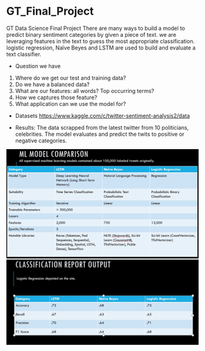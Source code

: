 # GT_Final_Project
GT Data Science Final Project
There are many ways to build a model to predict binary sentiment categories by given a piece of text. we are leveraging features in the text to guess the most appropriate classification. logistic regression, Naïve Beyes and LSTM are used to build and evaluate a text classifier.

* Question we have 
1.	Where do we get our test and training data?
2.	Do we have a balanced data? 
3.	What are our features: all words? Top occurring terms?
4.	How we captures those feature?
5.	What application can we use the model for?

* Datasets
https://www.kaggle.com/c/twitter-sentiment-analysis2/data

* Results:
The data scrapped from the latest twitter from 10 politicians, celebrities. The model evaluates and predict the twits to positive or negative categories. 

![ML models Comparison](images/ml_model_comparison.JPG)
![Classification Report Output](images/output.JPG)
